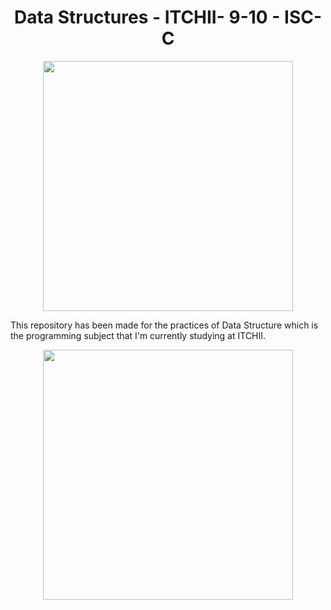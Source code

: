 <h1 align="center" style="text-align:center">Data Structures - ITCHII- 9-10 - ISC-C</h1>

<p align="center"><img src="https://1000marcas.net/wp-content/uploads/2020/11/Java-logo.png" width="400"/></p>

This repository has been made for the practices of Data Structure which is the programming subject that I'm currently studying at ITCHII.
<br/>

<p align="center"><img src="https://c.tenor.com/6x3KJ9Fx1lgAAAAi/hu-tao-genshin-impact.gif" width="400"/></p>
